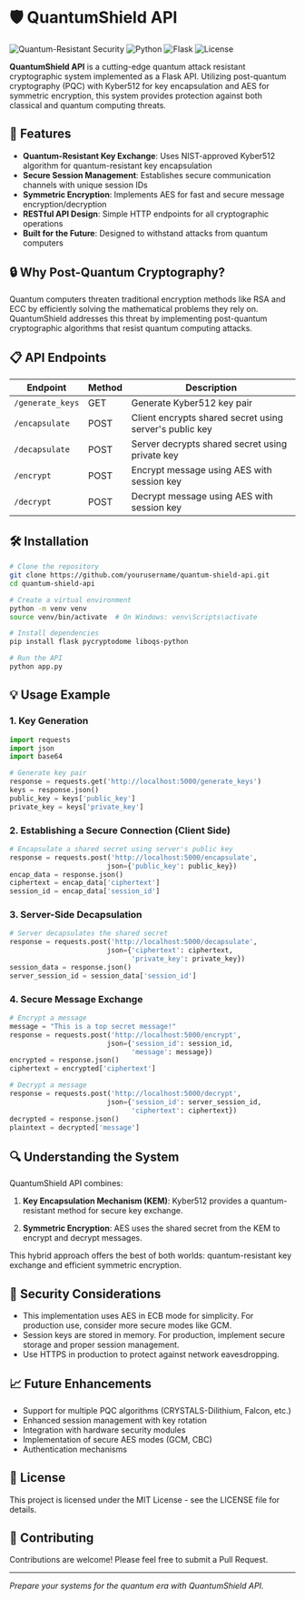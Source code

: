# 🛡️ QuantumShield API

![Quantum-Resistant Security](https://img.shields.io/badge/Quantum-Resistant-brightgreen)
![Python](https://img.shields.io/badge/Python-3.8+-blue)
![Flask](https://img.shields.io/badge/Flask-2.0+-green)
![License](https://img.shields.io/badge/License-MIT-yellow)

**QuantumShield API** is a cutting-edge quantum attack resistant cryptographic system implemented as a Flask API. Utilizing post-quantum cryptography (PQC) with Kyber512 for key encapsulation and AES for symmetric encryption, this system provides protection against both classical and quantum computing threats.

## 🚀 Features

- **Quantum-Resistant Key Exchange**: Uses NIST-approved Kyber512 algorithm for quantum-resistant key encapsulation
- **Secure Session Management**: Establishes secure communication channels with unique session IDs
- **Symmetric Encryption**: Implements AES for fast and secure message encryption/decryption
- **RESTful API Design**: Simple HTTP endpoints for all cryptographic operations
- **Built for the Future**: Designed to withstand attacks from quantum computers

## 🔒 Why Post-Quantum Cryptography?

Quantum computers threaten traditional encryption methods like RSA and ECC by efficiently solving the mathematical problems they rely on. QuantumShield addresses this threat by implementing post-quantum cryptographic algorithms that resist quantum computing attacks.

## 📋 API Endpoints

| Endpoint | Method | Description |
|----------|--------|-------------|
| `/generate_keys` | GET | Generate Kyber512 key pair |
| `/encapsulate` | POST | Client encrypts shared secret using server's public key |
| `/decapsulate` | POST | Server decrypts shared secret using private key |
| `/encrypt` | POST | Encrypt message using AES with session key |
| `/decrypt` | POST | Decrypt message using AES with session key |

## 🛠️ Installation

```bash
# Clone the repository
git clone https://github.com/yourusername/quantum-shield-api.git
cd quantum-shield-api

# Create a virtual environment
python -m venv venv
source venv/bin/activate  # On Windows: venv\Scripts\activate

# Install dependencies
pip install flask pycryptodome liboqs-python

# Run the API
python app.py
```

## 💡 Usage Example

### 1. Key Generation

```python
import requests
import json
import base64

# Generate key pair
response = requests.get('http://localhost:5000/generate_keys')
keys = response.json()
public_key = keys['public_key']
private_key = keys['private_key']
```

### 2. Establishing a Secure Connection (Client Side)

```python
# Encapsulate a shared secret using server's public key
response = requests.post('http://localhost:5000/encapsulate', 
                        json={'public_key': public_key})
encap_data = response.json()
ciphertext = encap_data['ciphertext']
session_id = encap_data['session_id']
```

### 3. Server-Side Decapsulation

```python
# Server decapsulates the shared secret
response = requests.post('http://localhost:5000/decapsulate', 
                        json={'ciphertext': ciphertext, 
                              'private_key': private_key})
session_data = response.json()
server_session_id = session_data['session_id']
```

### 4. Secure Message Exchange

```python
# Encrypt a message
message = "This is a top secret message!"
response = requests.post('http://localhost:5000/encrypt', 
                        json={'session_id': session_id, 
                              'message': message})
encrypted = response.json()
ciphertext = encrypted['ciphertext']

# Decrypt a message
response = requests.post('http://localhost:5000/decrypt', 
                        json={'session_id': server_session_id, 
                              'ciphertext': ciphertext})
decrypted = response.json()
plaintext = decrypted['message']
```

## 🔍 Understanding the System

QuantumShield API combines:

1. **Key Encapsulation Mechanism (KEM)**: Kyber512 provides a quantum-resistant method for secure key exchange.

2. **Symmetric Encryption**: AES uses the shared secret from the KEM to encrypt and decrypt messages.

This hybrid approach offers the best of both worlds: quantum-resistant key exchange and efficient symmetric encryption.

## 🔐 Security Considerations

- This implementation uses AES in ECB mode for simplicity. For production use, consider more secure modes like GCM.
- Session keys are stored in memory. For production, implement secure storage and proper session management.
- Use HTTPS in production to protect against network eavesdropping.

## 📈 Future Enhancements

- Support for multiple PQC algorithms (CRYSTALS-Dilithium, Falcon, etc.)
- Enhanced session management with key rotation
- Integration with hardware security modules
- Implementation of secure AES modes (GCM, CBC)
- Authentication mechanisms

## 📜 License

This project is licensed under the MIT License - see the LICENSE file for details.

## 🤝 Contributing

Contributions are welcome! Please feel free to submit a Pull Request.

---

*Prepare your systems for the quantum era with QuantumShield API.*
